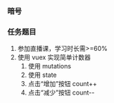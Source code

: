 ### 暗号

### 任务题目

1. 参加直播课，学习时长需>=60%
2. 使用 vuex 实现简单计数器
   1. 使用 mutations
   2. 使用 state
   3. 点击“增加”按钮 count++
   4. 点击“减少”按钮 count--
